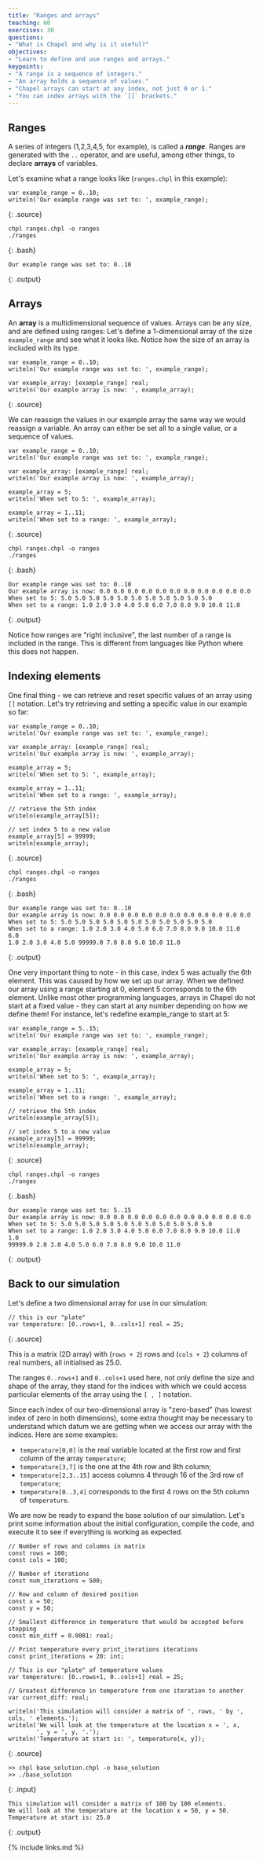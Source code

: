 ```yaml
---
title: "Ranges and arrays"
teaching: 60
exercises: 30
questions:
- "What is Chapel and why is it useful?"
objectives:
- "Learn to define and use ranges and arrays."
keypoints:
- "A range is a sequence of integers."
- "An array holds a sequence of values."
- "Chapel arrays can start at any index, not just 0 or 1."
- "You can index arrays with the `[]` brackets."
---
```


## Ranges

A series of integers (1,2,3,4,5, for example), is called a **_range_**. 
Ranges are generated with the `..` operator, and are useful, among other things, to declare **arrays** of variables.

Let's examine what a range looks like (`ranges.chpl` in this example):

```
var example_range = 0..10;
writeln('Our example range was set to: ', example_range);
```
{: .source}
```
chpl ranges.chpl -o ranges
./ranges
```
{: .bash}
```
Our example range was set to: 0..10
```
{: .output}

## Arrays

An **array** is a multidimensional sequence of values. 
Arrays can be any size, and are defined using ranges:
Let's define a 1-dimensional array of the size `example_range` and see what it looks like.
Notice how the size of an array is included with its type.

```
var example_range = 0..10;
writeln('Our example range was set to: ', example_range);

var example_array: [example_range] real;
writeln('Our example array is now: ', example_array);
```
{: .source}

We can reassign the values in our example array the same way we would reassign a variable.
An array can either be set all to a single value, or a sequence of values.

```
var example_range = 0..10;
writeln('Our example range was set to: ', example_range);

var example_array: [example_range] real;
writeln('Our example array is now: ', example_array);

example_array = 5;
writeln('When set to 5: ', example_array);

example_array = 1..11;
writeln('When set to a range: ', example_array);
```
{: .source}
```
chpl ranges.chpl -o ranges
./ranges
```
{: .bash}
```
Our example range was set to: 0..10
Our example array is now: 0.0 0.0 0.0 0.0 0.0 0.0 0.0 0.0 0.0 0.0 0.0
When set to 5: 5.0 5.0 5.0 5.0 5.0 5.0 5.0 5.0 5.0 5.0 5.0
When set to a range: 1.0 2.0 3.0 4.0 5.0 6.0 7.0 8.0 9.0 10.0 11.0
```
{: .output}

Notice how ranges are "right inclusive", the last number of a range is included in the range. 
This is different from languages like Python where this does not happen.

## Indexing elements

One final thing - we can retrieve and reset specific values of an array using `[]` notation.
Let's try retrieving and setting a specific value in our example so far:

```
var example_range = 0..10;
writeln('Our example range was set to: ', example_range);

var example_array: [example_range] real;
writeln('Our example array is now: ', example_array);

example_array = 5;
writeln('When set to 5: ', example_array);

example_array = 1..11;
writeln('When set to a range: ', example_array);

// retrieve the 5th index
writeln(example_array[5]);

// set index 5 to a new value
example_array[5] = 99999;
writeln(example_array);
```
{: .source}
```
chpl ranges.chpl -o ranges
./ranges
```
{: .bash}
```
Our example range was set to: 0..10
Our example array is now: 0.0 0.0 0.0 0.0 0.0 0.0 0.0 0.0 0.0 0.0 0.0
When set to 5: 5.0 5.0 5.0 5.0 5.0 5.0 5.0 5.0 5.0 5.0 5.0
When set to a range: 1.0 2.0 3.0 4.0 5.0 6.0 7.0 8.0 9.0 10.0 11.0
6.0
1.0 2.0 3.0 4.0 5.0 99999.0 7.0 8.0 9.0 10.0 11.0
```
{: .output}

One very important thing to note - in this case, index 5 was actually the 6th element.
This was caused by how we set up our array. 
When we defined our array using a range starting at 0, element 5 corresponds to the 6th element.
Unlike most other programming languages, arrays in Chapel do not start at a fixed value - 
they can start at any number depending on how we define them!
For instance, let's redefine example_range to start at 5:

```
var example_range = 5..15;
writeln('Our example range was set to: ', example_range);

var example_array: [example_range] real;
writeln('Our example array is now: ', example_array);

example_array = 5;
writeln('When set to 5: ', example_array);

example_array = 1..11;
writeln('When set to a range: ', example_array);

// retrieve the 5th index
writeln(example_array[5]);

// set index 5 to a new value
example_array[5] = 99999;
writeln(example_array);
```
{: .source}
```
chpl ranges.chpl -o ranges
./ranges
```
{: .bash}
```
Our example range was set to: 5..15
Our example array is now: 0.0 0.0 0.0 0.0 0.0 0.0 0.0 0.0 0.0 0.0 0.0
When set to 5: 5.0 5.0 5.0 5.0 5.0 5.0 5.0 5.0 5.0 5.0 5.0
When set to a range: 1.0 2.0 3.0 4.0 5.0 6.0 7.0 8.0 9.0 10.0 11.0
1.0
99999.0 2.0 3.0 4.0 5.0 6.0 7.0 8.0 9.0 10.0 11.0
```
{: .output}

## Back to our simulation

Let's define a two dimensional array for use in our simulation:

~~~
// this is our "plate"
var temperature: [0..rows+1, 0..cols+1] real = 25;
~~~
{: .source}

This is a matrix (2D array) with (`rows + 2`) rows and (`cols + 2`) columns of real numbers,
all initialised as 25.0.

The ranges `0..rows+1` and `0..cols+1` used here, not only define the size and shape of the array, 
they stand for the indices with which we could access particular elements of the array
using the `[ , ]` notation.

Since each index of our two-dimensional array is "zero-based"
(has lowest index of zero in both dimensions), some extra thought may be necessary to understand
which datum we are getting when we access our array with the indices. Here are some examples:

* `temperature[0,0]` is the real variable located at the first row and first column of
  the array `temperature`;
* `temperature[3,7]` is the one at the 4th row and 8th column;
* `temperature[2,3..15]` access columns 4 through 16 of the 3rd row of `temperature`;
* `temperature[0..3,4]` corresponds to the first 4 rows on the 5th column of `temperature`.

We are now be ready to expand the base solution of our simulation.
Let's print some information about the initial configuration, compile the code,
and execute it to see if everything is working as expected.

~~~
// Number of rows and columns in matrix 
const rows = 100;
const cols = 100;

// Number of iterations
const num_iterations = 500;

// Row and column of desired position
const x = 50;
const y = 50;

// Smallest difference in temperature that would be accepted before stopping
const min_diff = 0.0001: real;

// Print temperature every print_iterations iterations
const print_iterations = 20: int;

// This is our "plate" of temperature values
var temperature: [0..rows+1, 0..cols+1] real = 25;

// Greatest difference in temperature from one iteration to another
var current_diff: real;

writeln('This simulation will consider a matrix of ', rows, ' by ', cols, ' elements.');
writeln('We will look at the temperature at the location x = ', x,
        ', y = ', y, '.');
writeln('Temperature at start is: ', temperature[x, y]);
~~~
{: .source}
```
>> chpl base_solution.chpl -o base_solution
>> ./base_solution
```
{: .input}
~~~
This simulation will consider a matrix of 100 by 100 elements.
We will look at the temperature at the location x = 50, y = 50.
Temperature at start is: 25.0
~~~
{: .output}

{% include links.md %}
